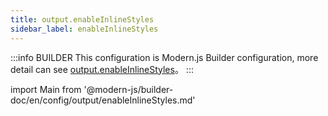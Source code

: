 ```yaml
---
title: output.enableInlineStyles
sidebar_label: enableInlineStyles
---
```


:::info BUILDER
This configuration is Modern.js Builder configuration, more detail can see [output.enableInlineStyles](https://modernjs.dev/builder/zh/api/config-output.html#output-enableinlinestyles)。
:::

import Main from '@modern-js/builder-doc/en/config/output/enableInlineStyles.md'

<Main />

